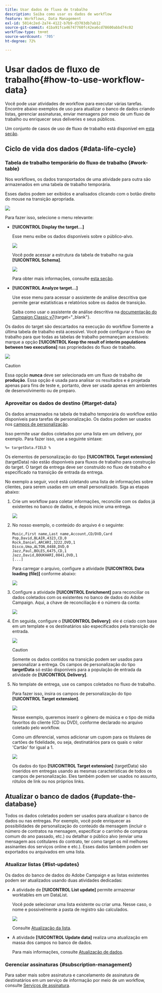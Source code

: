 ```yaml
---
title: Usar dados de fluxo de trabalho
description: Saiba como usar os dados de workflow
feature: Workflows, Data Management
exl-id: 5014c2ed-2a74-4122-b7b9-d3703db7ab12
source-git-commit: 41ba91fca46747760fc42ea6cd78600abbd74c02
workflow-type: tm+mt
source-wordcount: '705'
ht-degree: 72%

---
```


# Usar dados de fluxo de trabalho{#how-to-use-workflow-data}

Você pode usar atividades de workflow para executar várias tarefas. Encontre abaixo exemplos de uso para atualizar o banco de dados criando listas, gerenciar assinaturas, enviar mensagens por meio de um fluxo de trabalho ou enriquecer seus deliveries e seus públicos.

Um conjunto de casos de uso de fluxo de trabalho está disponível em [esta seção](workflow-use-cases.md).

## Ciclo de vida dos dados {#data-life-cycle}

### Tabela de trabalho temporário do fluxo de trabalho {#work-table}

Nos workflows, os dados transportados de uma atividade para outra são armazenados em uma tabela de trabalho temporária.

Esses dados podem ser exibidos e analisados clicando com o botão direito do mouse na transição apropriada.

![](assets/wf-right-click-analyze.png)

Para fazer isso, selecione o menu relevante:

* **[!UICONTROL Display the target...]**

  Esse menu exibe os dados disponíveis sobre o público-alvo.

  ![](assets/wf-right-click-display.png)

  Você pode acessar a estrutura da tabela de trabalho na guia **[!UICONTROL Schema]**.

  ![](assets/wf-right-click-schema.png)

  Para obter mais informações, consulte [esta seção](monitor-workflow-execution.md#worktables-and-workflow-schema).

* **[!UICONTROL Analyze target...]**

  Use esse menu para acessar o assistente de análise descritiva que permite gerar estatísticas e relatórios sobre os dados de transição.

  Saiba como usar o assistente de análise descritiva na [documentação do Campaign Classic v7](https://experienceleague.adobe.com/docs/campaign-classic/using/reporting/analyzing-populations/about-descriptive-analysis.html?lang=pt-BR){target="_blank"}.

Os dados do target são descartados na execução do workflow Somente a última tabela de trabalho está acessível. Você pode configurar o fluxo de trabalho para que todas as tabelas de trabalho permaneçam acessíveis: marque a opção **[!UICONTROL Keep the result of interim populations between two executions]** nas propriedades do fluxo de trabalho.

![](assets/wf-purge-data-option.png)

>[!CAUTION]
>
>Essa opção **nunca** deve ser selecionada em um fluxo de trabalho de **produção**. Essa opção é usada para analisar os resultados e é projetada apenas para fins de teste e, portanto, deve ser usada apenas em ambientes de desenvolvimento ou de preparo.


### Aproveitar os dados de destino {#target-data}

Os dados armazenados na tabela de trabalho temporária do workflow estão disponíveis para tarefas de personalização. Os dados podem ser usados nos [campos de personalização](../../v8/send/personalization-fields.md).

Isso permite usar dados coletados por uma lista em um delivery, por exemplo. Para fazer isso, use a seguinte sintaxe:

```
%= targetData.FIELD %
```

Os elementos de personalização do tipo **[!UICONTROL Target extension]** (targetData) não estão disponíveis para fluxos de trabalho para construção do target. O target da entrega deve ser construído no fluxo de trabalho e especificado na transição de entrada da entrega.

No exemplo a seguir, você está coletando uma lista de informações sobre clientes, para serem usadas em um email personalizado. Siga as etapas abaixo:

1. Crie um workflow para coletar informações, reconcilie com os dados já existentes no banco de dados, e depois inicie uma entrega.

   ![](assets/wf-targetdata-sample-1.png)

1. No nosso exemplo, o conteúdo do arquivo é o seguinte:

   ```
   Music,First name,Last name,Account,CD/DVD,Card
   Pop,David,BLAIR,4323,CD,0
   Rock,Daniel,ARCARI,3222,DVD,1
   Disco,Uma,ALTON,0488,DVD,0
   Jazz,Paul,BOLES,6475,CD,1
   Jazz,David,BOUKHARI,0841,DVD,1
   [...]
   ```

   Para carregar o arquivo, configure a atividade **[!UICONTROL Data loading (file)]** conforme abaixo:

   ![](assets/wf-targetdata-sample-2.png)

1. Configure a atividade **[!UICONTROL Enrichment]** para reconciliar os dados coletados com os existentes no banco de dados do Adobe Campaign. Aqui, a chave de reconciliação é o número da conta:

   ![](assets/wf-targetdata-sample-3.png)

1. Em seguida, configure o **[!UICONTROL Delivery]**: ele é criado com base em um template e os destinatários são especificados pela transição de entrada.

   ![](assets/wf-targetdata-sample-4.png)

   >[!CAUTION]
   >
   >Somente os dados contidos na transição podem ser usados para personalizar a entrega. Os campos de personalização do tipo **targetData** só estão disponíveis para a população de entrada da atividade de **[!UICONTROL Delivery]**.

1. No template de entrega, use os campos coletados no fluxo de trabalho.

   Para fazer isso, insira os campos de personalização do tipo **[!UICONTROL Target extension]**.

   ![](assets/wf-targetdata-sample-5.png)

   Nesse exemplo, queremos inserir o gênero de música e o tipo de mídia favoritos do cliente (CD ou DVD), conforme declarado no arquivo coletado pelo workflow.

   Como um diferencial, vamos adicionar um cupom para os titulares de cartões de fidelidade, ou seja, destinatários para os quais o valor &#39;Cartão&#39; for igual a 1.

   ![](assets/wf-targetdata-sample-6.png)

   Os dados do tipo **[!UICONTROL Target extension]** (targetData) são inseridos em entregas usando as mesmas características de todos os campos de personalização. Eles também podem ser usados no assunto, rótulos de link ou nos próprios links.


## Atualizar o banco de dados {#update-the-database}

Todos os dados coletados podem ser usados para atualizar o banco de dados ou nas entregas. Por exemplo, você pode enriquecer as possibilidades de personalização do conteúdo da mensagem (incluir o número de contratos na mensagem, especificar o carrinho de compras comum do ano passado, etc.) ou detalhar o público alvo (enviar uma mensagem aos cotitulares do contrato, ter como target os mil melhores assinantes dos serviços online e etc.). Esses dados também podem ser exportados ou arquivados em uma lista.

### Atualizar listas  {#list-updates}

Os dados do banco de dados do Adobe Campaign e as listas existentes podem ser atualizados usando duas atividades dedicadas:

* A atividade de **[!UICONTROL List update]** permite armazenar worktables em um DataList.

  Você pode selecionar uma lista existente ou criar uma. Nesse caso, o nome e possivelmente a pasta de registro são calculados.

  ![](assets/s_user_create_list.png)

  Consulte [Atualização da lista](list-update.md).

* A atividade **[!UICONTROL Update data]** realiza uma atualização em massa dos campos no banco de dados.

  Para mais informações, consulte [Atualização de dados](update-data.md).

### Gerenciar assinaturas {#subscription-management}

Para saber mais sobre assinatura e cancelamento de assinatura de destinatários em um serviço de informação por meio de um workflow, consulte [Serviços de assinatura](subscription-services.md).
